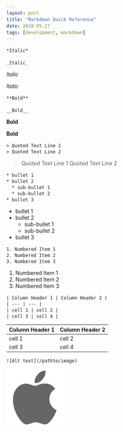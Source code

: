 ```yaml
---
layout: post
title: "Markdown Quick Reference"
date: 2018-05-27
tags: [development, markdown]
---
```


```
*Italic*

_Italic_
```
*Italic*

_Italic_


```
**Bold**

__Bold__
```
**Bold**

__Bold__


```
> Quoted Text Line 1
> Quoted Text Line 2
```
> Quoted Text Line 1
> Quoted Text Line 2



```
* bullet 1
* bullet 2
  * sub-bullet 1
  * sub-bullet 2
* bullet 3
```
* bullet 1
* bullet 2
  * sub-bullet 1
  * sub-bullet 2
* bullet 3



```
1. Numbered Item 1
2. Numbered Item 2
3. Numbered Item 3
```
1. Numbered Item 1
2. Numbered Item 2
3. Numbered Item 3



```
| Column Header 1 | Column Header 2 |
| --- | --- |
| cell 1 | cell 2 |
| cell 3 | cell 4 |
```

| Column Header 1 | Column Header 2 |
| -----           | -----           |
| cell 1          | cell 2          |
| cell 3          | cell 4          |



```
![Alt text](/pathto/image)
```
![Alt text](/images/download.png)

